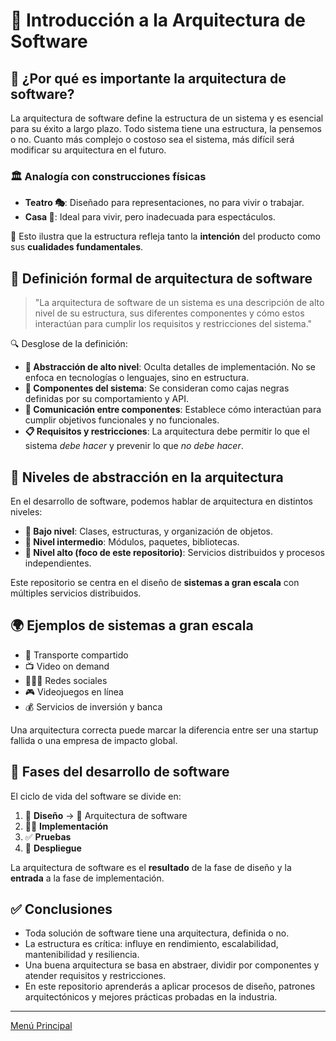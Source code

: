 # 📘 Introducción a la Arquitectura de Software

## 🧠 ¿Por qué es importante la arquitectura de software?

La arquitectura de software define la estructura de un sistema y es esencial para su éxito a largo plazo. Todo sistema tiene una estructura, la pensemos o no. Cuanto más complejo o costoso sea el sistema, más difícil será modificar su arquitectura en el futuro.

### 🏛️ Analogía con construcciones físicas

- **Teatro 🎭**: Diseñado para representaciones, no para vivir o trabajar.
- **Casa 🏡**: Ideal para vivir, pero inadecuada para espectáculos.

📌 Esto ilustra que la estructura refleja tanto la **intención** del producto como sus **cualidades fundamentales**.

## 🧾 Definición formal de arquitectura de software

> "La arquitectura de software de un sistema es una descripción de alto nivel de su estructura, sus diferentes componentes y cómo estos interactúan para cumplir los requisitos y restricciones del sistema."

🔍 Desglose de la definición:

- **📐 Abstracción de alto nivel**: Oculta detalles de implementación. No se enfoca en tecnologías o lenguajes, sino en estructura.
- **🧩 Componentes del sistema**: Se consideran como cajas negras definidas por su comportamiento y API.
- **🔗 Comunicación entre componentes**: Establece cómo interactúan para cumplir objetivos funcionales y no funcionales.
- **📋 Requisitos y restricciones**: La arquitectura debe permitir lo que el sistema *debe hacer* y prevenir lo que *no debe hacer*.

## 🧱 Niveles de abstracción en la arquitectura

En el desarrollo de software, podemos hablar de arquitectura en distintos niveles:

- **🔸 Bajo nivel**: Clases, estructuras, y organización de objetos.
- **🔹 Nivel intermedio**: Módulos, paquetes, bibliotecas.
- **🚀 Nivel alto (foco de este repositorio)**: Servicios distribuidos y procesos independientes.

Este repositorio se centra en el diseño de **sistemas a gran escala** con múltiples servicios distribuidos.

## 🌍 Ejemplos de sistemas a gran escala

- 🚕 Transporte compartido
- 📺 Video on demand
- 🧑‍🤝‍🧑 Redes sociales
- 🎮 Videojuegos en línea
- 💰 Servicios de inversión y banca

Una arquitectura correcta puede marcar la diferencia entre ser una startup fallida o una empresa de impacto global.

## 🧪 Fases del desarrollo de software

El ciclo de vida del software se divide en:

1. 🎨 **Diseño** → 📐 Arquitectura de software
2. 👨‍💻 **Implementación**
3. ✅ **Pruebas**
4. 🚀 **Despliegue**

La arquitectura de software es el **resultado** de la fase de diseño y la **entrada** a la fase de implementación.

## ✅ Conclusiones

- Toda solución de software tiene una arquitectura, definida o no.
- La estructura es crítica: influye en rendimiento, escalabilidad, mantenibilidad y resiliencia.
- Una buena arquitectura se basa en abstraer, dividir por componentes y atender requisitos y restricciones.
- En este repositorio aprenderás a aplicar procesos de diseño, patrones arquitectónicos y mejores prácticas probadas en la industria.

---

[Menú Principal]()
